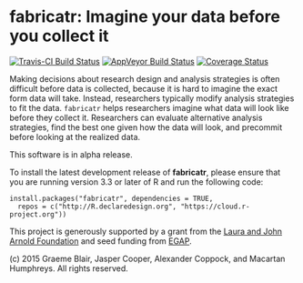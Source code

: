 # fabricatr: Imagine your data before you collect it

[![Travis-CI Build Status](https://travis-ci.org/DeclareDesign/fabricatr.svg?branch=master)](https://travis-ci.org/DeclareDesign/fabricatr)
[![AppVeyor Build Status](https://ci.appveyor.com/api/projects/status/github/DeclareDesign/fabricatr?branch=master&svg=true)](https://ci.appveyor.com/project/DeclareDesign/fabricatr)
[![Coverage Status](https://coveralls.io/repos/github/DeclareDesign/fabricatr/badge.svg?branch=master)](https://coveralls.io/github/DeclareDesign/fabricatr?branch=master)

Making decisions about research design and analysis strategies is often difficult before data is collected, because it is hard to imagine the exact form data will take. Instead, researchers typically modify analysis strategies to fit the data. `fabricatr` helps researchers imagine what data will look like before they collect it. Researchers can evaluate alternative analysis strategies, find the best one given how the data will look, and precommit before looking at the realized data.

This software is in alpha release. 

To install the latest development release of **fabricatr**, please ensure that you are running version 3.3 or later of R and run the following code:

```
install.packages("fabricatr", dependencies = TRUE,
  repos = c("http://R.declaredesign.org", "https://cloud.r-project.org"))
```

This project is generously supported by a grant from the [Laura and John Arnold Foundation](http://www.arnoldfoundation.org) and seed funding from [EGAP](http://egap.org).

(c) 2015 Graeme Blair, Jasper Cooper, Alexander Coppock, and Macartan Humphreys. All rights reserved.
